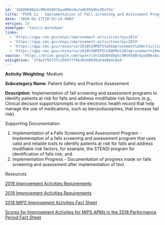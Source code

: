 ```yaml
---
id: '1GQU6K0OpGc9Mo9S8Bt6ywQN6s8oJa9E9SbQhoJKnfXo'
title: 'PSPA 21 - Implementation of Fall Screening and Assessment Programs'
date: '2020-02-27T20:55:14.900Z'
version: 19
mimeType: 'text/x-markdown'
links:
  - 'https://qpp.cms.gov/mips/improvement-activities?py=2018'
  - 'https://qpp.cms.gov/mips/improvement-activities?py=2019'
  - 'https://qpp.cms.gov/resource/2018%20MIPS%20Improvement%20Activities%20Fact%20Sheet'
  - 'https://qpp.cms.gov/resource/2018%20MIPS%20APMs%20improvement%20Activities%20scores%20fact%20sheet'
source: 'https://drive.google.com/open?id=1GQU6K0OpGc9Mo9S8Bt6ywQN6s8oJa9E9SbQhoJKnfXo'
wikigdrive: '374e2f95757c2b9977f9b36d40698a54d4b4c0a4'
---
```

**Activity Weighting**: Medium

**Subcategory Name**: Patient Safety and Practice Assessment

**Description**: Implementation of fall screening and assessment programs to identify patients at risk for falls and address modifiable risk factors (e.g., Clinical decision support/prompts in the electronic health record that help manage the use of medications, such as benzodiazepines, that increase fall risk).

Supporting Documentation

1. Implementation of a Falls Screening and Assessment Program - Implementation of a falls screening and assessment program that uses valid and reliable tools to identify patients at risk for falls and address modifiable risk factors, for example, the STEADI program for identification of falls risk; and
2. Implementation Progress - Documentation of progress made on falls screening and assessment after implementation of tool.

Resources

[2018 Improvement Activities Requirements](https://qpp.cms.gov/mips/improvement-activities?py=2018)

[2019 Improvement Activities Requirements](https://qpp.cms.gov/mips/improvement-activities?py=2019)

[2018 MIPS Improvement Activities Fact Sheet](https://qpp.cms.gov/resource/2018%20MIPS%20Improvement%20Activities%20Fact%20Sheet)

[Scores for Improvement Activities for MIPS APMs in the 2018 Performance Period Fact Sheet](https://qpp.cms.gov/resource/2018%20MIPS%20APMs%20improvement%20Activities%20scores%20fact%20sheet)
